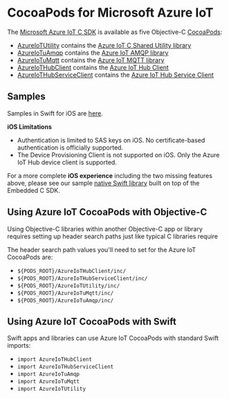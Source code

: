 # CocoaPods for Microsoft Azure IoT

The [Microsoft Azure IoT C SDK](https://github.com/azure/azure-iot-sdk-c) is available as five Objective-C [CocoaPods](https://cocoapods.org/):

* [AzureIoTUtility](https://cocoapods.org/?q=AzureIoTUtility) contains the [Azure IoT C Shared Utility library](https://github.com/Azure/azure-c-shared-utility)
* [AzureIoTuAmqp](https://cocoapods.org/?q=AzureIoTuAmqp) contains the [Azure IoT AMQP library](https://github.com/Azure/azure-uamqp-c)
* [AzureIoTuMqtt](https://cocoapods.org/?q=AzureIoTuMqtt) contains the [Azure IoT MQTT library](https://github.com/Azure/azure-umqtt-c)
* [AzureIoTHubClient](https://cocoapods.org/?q=AzureIoTHubClient) contains the [Azure IoT Hub Client](https://github.com/azure/azure-iot-sdk-c)
* [AzureIoTHubServiceClient](https://cocoapods.org/?q=AzureIoTHubServiceClient) contains the [Azure IoT Hub Service Client](https://github.com/azure/azure-iot-sdk-c)

## Samples

Samples in Swift for iOS are [here](https://github.com/Azure-Samples/azure-iot-samples-ios.git).

   **iOS Limitations**

  - Authentication is limited to SAS keys on iOS. No certificate-based authentication is officially supported.
  - The Device Provisioning Client is not supported on iOS. Only the Azure IoT Hub device client is supported.

  For a more complete **iOS experience** including the two missing features above, please see our sample [native Swift library](https://github.com/Azure-Samples/azure-sdk-for-c-swift) built on top of the Embedded C SDK.

## Using Azure IoT CocoaPods with Objective-C

Using Objective-C libraries within another Objective-C app or library requires setting up header search paths just like typical C libraries require

The header search path values you'll need to set for the Azure IoT CocoaPods are:

* `${PODS_ROOT}/AzureIoTHubClient/inc/`
* `${PODS_ROOT}/AzureIoTHubServiceClient/inc/`
* `${PODS_ROOT}/AzureIoTUtility/inc/`
* `${PODS_ROOT}/AzureIoTuMqtt/inc/`
* `${PODS_ROOT}/AzureIoTuAmqp/inc/`

## Using Azure IoT CocoaPods with Swift

Swift apps and libraries can use Azure IoT CocoaPods with standard Swift imports:

* `import AzureIoTHubClient`
* `import AzureIoTHubServiceClient`
* `import AzureIoTuAmqp`
* `import AzureIoTuMqtt`
* `import AzureIoTUtility`
